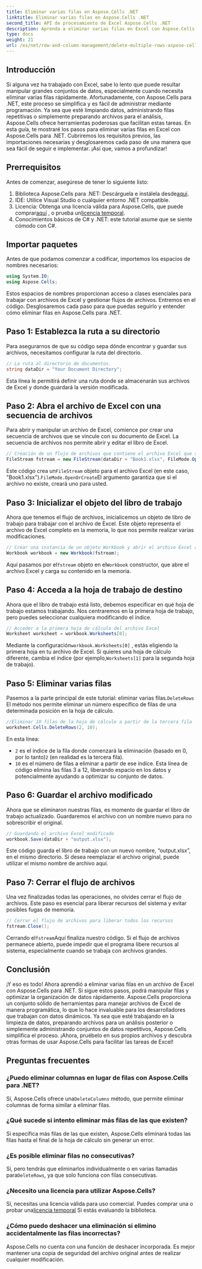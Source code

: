 ```yaml
---
title: Eliminar varias filas en Aspose.Cells .NET
linktitle: Eliminar varias filas en Aspose.Cells .NET
second_title: API de procesamiento de Excel Aspose.Cells .NET
description: Aprenda a eliminar varias filas en Excel con Aspose.Cells para .NET. Esta guía detallada, paso a paso, cubre los requisitos previos, ejemplos de codificación y preguntas frecuentes para desarrolladores.
type: docs
weight: 21
url: /es/net/row-and-column-management/delete-multiple-rows-aspose-cells/
---
```

## Introducción
Si alguna vez ha trabajado con Excel, sabe lo lento que puede resultar manipular grandes conjuntos de datos, especialmente cuando necesita eliminar varias filas rápidamente. Afortunadamente, con Aspose.Cells para .NET, este proceso se simplifica y es fácil de administrar mediante programación. Ya sea que esté limpiando datos, administrando filas repetitivas o simplemente preparando archivos para el análisis, Aspose.Cells ofrece herramientas poderosas que facilitan estas tareas.
En esta guía, te mostraré los pasos para eliminar varias filas en Excel con Aspose.Cells para .NET. Cubriremos los requisitos previos, las importaciones necesarias y desglosaremos cada paso de una manera que sea fácil de seguir e implementar. ¡Así que, vamos a profundizar!
## Prerrequisitos
Antes de comenzar, asegúrese de tener lo siguiente listo:
1.  Biblioteca Aspose.Cells para .NET: Descárguela e instálela desde[aquí](https://releases.aspose.com/cells/net/).
2. IDE: Utilice Visual Studio o cualquier entorno .NET compatible.
3.  Licencia: Obtenga una licencia válida para Aspose.Cells, que puede comprar[aquí](https://purchase.aspose.com/buy) , o prueba un[licencia temporal](https://purchase.aspose.com/temporary-license/).
4. Conocimientos básicos de C# y .NET: este tutorial asume que se siente cómodo con C#.
## Importar paquetes
Antes de que podamos comenzar a codificar, importemos los espacios de nombres necesarios:
```csharp
using System.IO;
using Aspose.Cells;
```
Estos espacios de nombres proporcionan acceso a clases esenciales para trabajar con archivos de Excel y gestionar flujos de archivos.
Entremos en el código. Desglosaremos cada paso para que puedas seguirlo y entender cómo eliminar filas en Aspose.Cells para .NET.
## Paso 1: Establezca la ruta a su directorio
Para asegurarnos de que su código sepa dónde encontrar y guardar sus archivos, necesitamos configurar la ruta del directorio.
```csharp
// La ruta al directorio de documentos.
string dataDir = "Your Document Directory";
```
Esta línea le permitirá definir una ruta donde se almacenarán sus archivos de Excel y donde guardará la versión modificada.
## Paso 2: Abra el archivo de Excel con una secuencia de archivos
Para abrir y manipular un archivo de Excel, comience por crear una secuencia de archivos que se vincule con su documento de Excel. La secuencia de archivos nos permite abrir y editar el libro de Excel.
```csharp
// Creación de un flujo de archivos que contiene el archivo Excel que se va a abrir
FileStream fstream = new FileStream(dataDir + "Book1.xlsx", FileMode.OpenOrCreate);
```
 Este código crea un`FileStream` objeto para el archivo Excel (en este caso, "Book1.xlsx").`FileMode.OpenOrCreate`El argumento garantiza que si el archivo no existe, creará uno para usted.
## Paso 3: Inicializar el objeto del libro de trabajo
Ahora que tenemos el flujo de archivos, inicialicemos un objeto de libro de trabajo para trabajar con el archivo de Excel. Este objeto representa el archivo de Excel completo en la memoria, lo que nos permite realizar varias modificaciones.
```csharp
// Crear una instancia de un objeto Workbook y abrir el archivo Excel a través de la secuencia de archivos
Workbook workbook = new Workbook(fstream);
```
 Aquí pasamos por el`fstream` objeto en el`Workbook` constructor, que abre el archivo Excel y carga su contenido en la memoria.
## Paso 4: Acceda a la hoja de trabajo de destino
Ahora que el libro de trabajo está listo, debemos especificar en qué hoja de trabajo estamos trabajando. Nos centraremos en la primera hoja de trabajo, pero puedes seleccionar cualquiera modificando el índice.
```csharp
// Acceder a la primera hoja de cálculo del archivo Excel
Worksheet worksheet = workbook.Worksheets[0];
```
 Mediante la configuración`workbook.Worksheets[0]` , estás eligiendo la primera hoja en tu archivo de Excel. Si quieres una hoja de cálculo diferente, cambia el índice (por ejemplo,`Worksheets[1]` para la segunda hoja de trabajo).
## Paso 5: Eliminar varias filas
 Pasemos a la parte principal de este tutorial: eliminar varias filas.`DeleteRows` El método nos permite eliminar un número específico de filas de una determinada posición en la hoja de cálculo.
```csharp
//Eliminar 10 filas de la hoja de cálculo a partir de la tercera fila
worksheet.Cells.DeleteRows(2, 10);
```
En esta línea:
- `2` es el índice de la fila donde comenzará la eliminación (basado en 0, por lo tanto)`2` (en realidad es la tercera fila).
- `10` es el número de filas a eliminar a partir de ese índice.
Esta línea de código elimina las filas 3 a 12, liberando espacio en los datos y potencialmente ayudando a optimizar su conjunto de datos.
## Paso 6: Guardar el archivo modificado
Ahora que se eliminaron nuestras filas, es momento de guardar el libro de trabajo actualizado. Guardaremos el archivo con un nombre nuevo para no sobrescribir el original.
```csharp
// Guardando el archivo Excel modificado
workbook.Save(dataDir + "output.xlsx");
```
Este código guarda el libro de trabajo con un nuevo nombre, “output.xlsx”, en el mismo directorio. Si desea reemplazar el archivo original, puede utilizar el mismo nombre de archivo aquí.
## Paso 7: Cerrar el flujo de archivos
Una vez finalizadas todas las operaciones, no olvides cerrar el flujo de archivos. Este paso es esencial para liberar recursos del sistema y evitar posibles fugas de memoria.
```csharp
// Cerrar el flujo de archivos para liberar todos los recursos
fstream.Close();
```
 Cerrando el`fstream`Aquí finaliza nuestro código. Si el flujo de archivos permanece abierto, puede impedir que el programa libere recursos al sistema, especialmente cuando se trabaja con archivos grandes.
## Conclusión
¡Y eso es todo! Ahora aprendió a eliminar varias filas en un archivo de Excel con Aspose.Cells para .NET. Si sigue estos pasos, podrá manipular filas y optimizar la organización de datos rápidamente. Aspose.Cells proporciona un conjunto sólido de herramientas para manejar archivos de Excel de manera programática, lo que lo hace invaluable para los desarrolladores que trabajan con datos dinámicos.
Ya sea que esté trabajando en la limpieza de datos, preparando archivos para un análisis posterior o simplemente administrando conjuntos de datos repetitivos, Aspose.Cells simplifica el proceso. ¡Ahora, pruébelo en sus propios archivos y descubra otras formas de usar Aspose.Cells para facilitar las tareas de Excel!
## Preguntas frecuentes
### ¿Puedo eliminar columnas en lugar de filas con Aspose.Cells para .NET?  
 Sí, Aspose.Cells ofrece una`DeleteColumns` método, que permite eliminar columnas de forma similar a eliminar filas.
### ¿Qué sucede si intento eliminar más filas de las que existen?  
Si especifica más filas de las que existen, Aspose.Cells eliminará todas las filas hasta el final de la hoja de cálculo sin generar un error.
### ¿Es posible eliminar filas no consecutivas?  
 Sí, pero tendrás que eliminarlos individualmente o en varias llamadas para`DeleteRows`, ya que solo funciona con filas consecutivas.
### ¿Necesito una licencia para utilizar Aspose.Cells?  
 Sí, necesitas una licencia válida para uso comercial. Puedes comprar una o probar una[licencia temporal](https://purchase.aspose.com/temporary-license/) Si estás evaluando la biblioteca.
### ¿Cómo puedo deshacer una eliminación si elimino accidentalmente las filas incorrectas?  
Aspose.Cells no cuenta con una función de deshacer incorporada. Es mejor mantener una copia de seguridad del archivo original antes de realizar cualquier modificación.